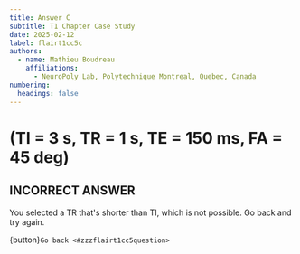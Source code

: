 ```yaml
---
title: Answer C
subtitle: T1 Chapter Case Study
date: 2025-02-12
label: flairt1cc5c
authors:
  - name: Mathieu Boudreau
    affiliations:
      - NeuroPoly Lab, Polytechnique Montreal, Quebec, Canada
numbering:
  headings: false
---
```


# (TI = 3 s, TR = 1 s, TE = 150 ms, FA = 45 deg)

## INCORRECT ANSWER

You selected a TR that's shorter than TI, which is not possible. Go back and try again.

{button}`Go back <#zzzflairt1cc5question>`

